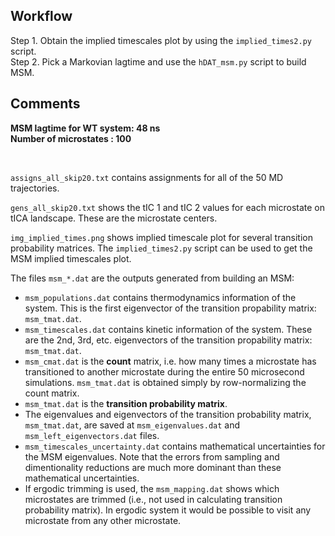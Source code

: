## Workflow

Step 1. Obtain the implied timescales plot by using the `implied_times2.py` script.
</br >
Step 2. Pick a Markovian lagtime and use the `hDAT_msm.py` script to build MSM.

## Comments
**MSM lagtime for WT system: 48 ns**
</br >
**Number of microstates : 100**

</br >

`assigns_all_skip20.txt` contains assignments for all of the 50 MD trajectories.
</br>

`gens_all_skip20.txt` shows the tIC 1 and tIC 2 values for each microstate on tICA landscape. These are the microstate centers.
</br>

`img_implied_times.png` shows implied timescale plot for several transition probability matrices. 
The `implied_times2.py` script can be used to get the MSM implied timescales plot.
</br>

The files `msm_*.dat` are the outputs generated from building an MSM:
</br>
   * `msm_populations.dat` contains thermodynamics information of the system. This is the first eigenvector of the transition propability matrix: `msm_tmat.dat`.
   * `msm_timescales.dat` contains kinetic information of the system. These are the 2nd, 3rd, etc. eigenvectors of the transition propability matrix: `msm_tmat.dat`.
   * `msm_cmat.dat` is the **count** matrix, i.e. how many times a microstate has transitioned to another microstate during the entire 50 microsecond simulations. 
`msm_tmat.dat` is obtained simply by row-normalizing the count matrix.
   * `msm_tmat.dat` is the **transition probability matrix**.
   * The eigenvalues and eigenvectors of the transition probability matrix, `msm_tmat.dat`, are saved at `msm_eigenvalues.dat` and `msm_left_eigenvectors.dat` files.
   * `msm_timescales_uncertainty.dat` contains mathematical uncertainties for the MSM eigenvalues. Note that the errors from sampling and dimentionality reductions are 
much more dominant than these mathematical uncertainties. 
   * If ergodic trimming is used, the `msm_mapping.dat` shows which microstates are trimmed (i.e., not used in calculating transition probability matrix). 
In ergodic system it would be possible to visit any microstate from any other microstate.    

